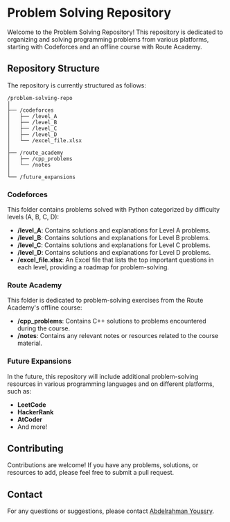 

# Problem Solving Repository

Welcome to the Problem Solving Repository! This repository is dedicated to organizing and solving programming problems from various platforms, starting with Codeforces and an offline course with Route Academy. 

## Repository Structure

The repository is currently structured as follows:

```
/problem-solving-repo
│
├── /codeforces
│   ├── /level_A
│   ├── /level_B
│   ├── /level_C
│   ├── /level_D
│   └── /excel_file.xlsx
│
├── /route_academy
│   ├── /cpp_problems
│   └── /notes
│
└── /future_expansions
```

### Codeforces

This folder contains problems solved with Python categorized by difficulty levels (A, B, C, D):

- **/level_A**: Contains solutions and explanations for Level A problems.
- **/level_B**: Contains solutions and explanations for Level B problems.
- **/level_C**: Contains solutions and explanations for Level C problems.
- **/level_D**: Contains solutions and explanations for Level D problems.
- **/excel_file.xlsx**: An Excel file that lists the top important questions in each level, providing a roadmap for problem-solving.

### Route Academy

This folder is dedicated to problem-solving exercises from the Route Academy's offline course:

- **/cpp_problems**: Contains C++ solutions to problems encountered during the course.
- **/notes**: Contains any relevant notes or resources related to the course material.

### Future Expansions

In the future, this repository will include additional problem-solving resources in various programming languages and on different platforms, such as:

- **LeetCode**
- **HackerRank**
- **AtCoder**
- And more!

## Contributing

Contributions are welcome! If you have any problems, solutions, or resources to add, please feel free to submit a pull request.

## Contact

For any questions or suggestions, please contact [Abdelrahman Youssry](i.abdelrahmanu3@gmail.com).
